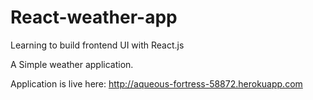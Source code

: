 # React-weather-app

Learning to build frontend UI with React.js

A Simple weather application.  

Application is live here: http://aqueous-fortress-58872.herokuapp.com


